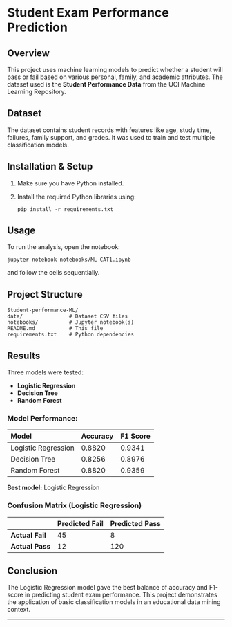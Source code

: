 

# Student Exam Performance Prediction

## Overview

This project uses machine learning models to predict whether a student will pass or fail based on various personal, family, and academic attributes. The dataset used is the **Student Performance Data** from the UCI Machine Learning Repository.

## Dataset

The dataset contains student records with features like age, study time, failures, family support, and grades. It was used to train and test multiple classification models.

## Installation & Setup

1. Make sure you have Python installed.
2. Install the required Python libraries using:

   ```
   pip install -r requirements.txt
   ```

## Usage

To run the analysis, open the notebook:

```
jupyter notebook notebooks/ML CAT1.ipynb
```

and follow the cells sequentially.

## Project Structure

```
Student-performance-ML/
data/               # Dataset CSV files
notebooks/          # Jupyter notebook(s)
README.md           # This file
requirements.txt    # Python dependencies
```

## Results

Three models were tested:

* **Logistic Regression**
* **Decision Tree**
* **Random Forest**

### Model Performance:

| Model               | Accuracy | F1 Score |
| :------------------ | :------- | :------- |
| Logistic Regression | 0.8820   | 0.9341   |
| Decision Tree       | 0.8256   | 0.8976   |
| Random Forest       | 0.8820   | 0.9359   |

**Best model:** Logistic Regression

### Confusion Matrix (Logistic Regression)

|                 | Predicted Fail | Predicted Pass |
| :-------------- | :------------- | :------------- |
| **Actual Fail** | 45             | 8              |
| **Actual Pass** | 12             | 120            |

## Conclusion

The Logistic Regression model gave the best balance of accuracy and F1-score in predicting student exam performance. This project demonstrates the application of basic classification models in an educational data mining context.

---

